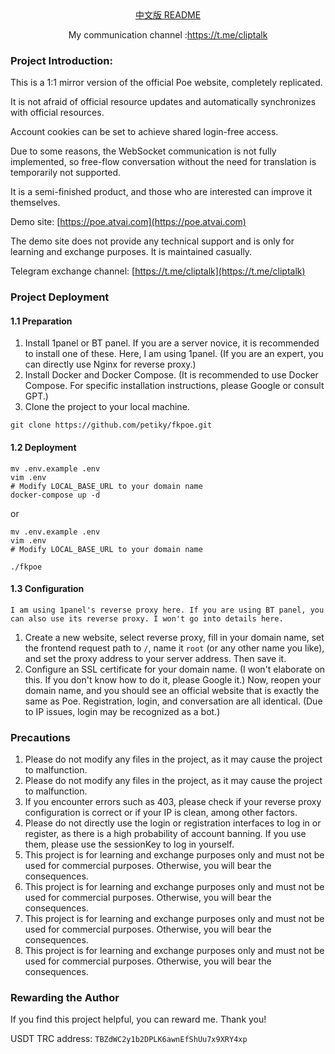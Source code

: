 <div align="center">
  <a href="readme_zh.md">中文版 README</a>
  </br>
  <p>My communication channel :<a href="https://t.me/cliptalk">https://t.me/cliptalk</a>
</div>

### Project Introduction:
This is a 1:1 mirror version of the official Poe website, completely replicated.

It is not afraid of official resource updates and automatically synchronizes with official resources.

Account cookies can be set to achieve shared login-free access.

Due to some reasons, the WebSocket communication is not fully implemented, so free-flow conversation without the need for translation is temporarily not supported.

It is a semi-finished product, and those who are interested can improve it themselves.

Demo site: [https://poe.atvai.com](https://poe.atvai.com)

The demo site does not provide any technical support and is only for learning and exchange purposes. It is maintained casually.

Telegram exchange channel: [https://t.me/cliptalk](https://t.me/cliptalk)

### Project Deployment
#### 1.1 Preparation
1. Install 1panel or BT panel. If you are a server novice, it is recommended to install one of these. Here, I am using 1panel. (If you are an expert, you can directly use Nginx for reverse proxy.)
2. Install Docker and Docker Compose. (It is recommended to use Docker Compose. For specific installation instructions, please Google or consult GPT.)
3. Clone the project to your local machine.
```shell
git clone https://github.com/petiky/fkpoe.git
```
#### 1.2 Deployment
```shell
mv .env.example .env
vim .env
# Modify LOCAL_BASE_URL to your domain name
docker-compose up -d
```
or
```shell
mv .env.example .env
vim .env
# Modify LOCAL_BASE_URL to your domain name

./fkpoe
```
#### 1.3 Configuration
`I am using 1panel's reverse proxy here. If you are using BT panel, you can also use its reverse proxy. I won't go into details here.`
1. Create a new website, select reverse proxy, fill in your domain name, set the frontend request path to `/`, name it `root` (or any other name you like), and set the proxy address to your server address. Then save it.
2. Configure an SSL certificate for your domain name. (I won't elaborate on this. If you don't know how to do it, please Google it.)
   Now, reopen your domain name, and you should see an official website that is exactly the same as Poe. Registration, login, and conversation are all identical. (Due to IP issues, login may be recognized as a bot.)

### Precautions
1. Please do not modify any files in the project, as it may cause the project to malfunction.
2. Please do not modify any files in the project, as it may cause the project to malfunction.
3. If you encounter errors such as 403, please check if your reverse proxy configuration is correct or if your IP is clean, among other factors.
4. Please do not directly use the login or registration interfaces to log in or register, as there is a high probability of account banning. If you use them, please use the sessionKey to log in yourself.
5. This project is for learning and exchange purposes only and must not be used for commercial purposes. Otherwise, you will bear the consequences.
6. This project is for learning and exchange purposes only and must not be used for commercial purposes. Otherwise, you will bear the consequences.
7. This project is for learning and exchange purposes only and must not be used for commercial purposes. Otherwise, you will bear the consequences.
8. This project is for learning and exchange purposes only and must not be used for commercial purposes. Otherwise, you will bear the consequences.

### Rewarding the Author
If you find this project helpful, you can reward me. Thank you!

USDT TRC address: `TBZdWC2y1b2DPLK6awnEfShUu7x9XRY4xp`